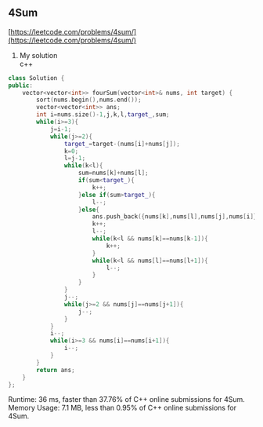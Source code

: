 4Sum
------------

[https://leetcode.com/problems/4sum/](https://leetcode.com/problems/4sum/)  

1. My solution  
c++  
```c++
class Solution {
public:
    vector<vector<int>> fourSum(vector<int>& nums, int target) {
        sort(nums.begin(),nums.end());
        vector<vector<int>> ans;
        int i=nums.size()-1,j,k,l,target_,sum;
        while(i>=3){
            j=i-1;
            while(j>=2){
                target_=target-(nums[i]+nums[j]);
                k=0;
                l=j-1;
                while(k<l){
                    sum=nums[k]+nums[l];
                    if(sum<target_){
                        k++;
                    }else if(sum>target_){
                        l--;
                    }else{
                        ans.push_back({nums[k],nums[l],nums[j],nums[i]});
                        k++;
                        l--;
                        while(k<l && nums[k]==nums[k-1]){
                            k++;
                        }
                        while(k<l && nums[l]==nums[l+1]){
                            l--;
                        }
                    }
                }
                j--;
                while(j>=2 && nums[j]==nums[j+1]){
                    j--;
                }
            }
            i--;
            while(i>=3 && nums[i]==nums[i+1]){
                i--;
            }
        }
        return ans;
    }
};
```
Runtime: 36 ms, faster than 37.76% of C++ online submissions for 4Sum.  
Memory Usage: 7.1 MB, less than 0.95% of C++ online submissions for 4Sum.  
